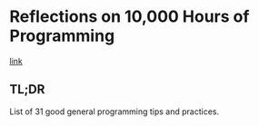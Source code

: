 # Reflections on 10,000 Hours of Programming

[link](https://matt-rickard.com/reflections-on-10-000-hours-of-programming/)

## TL;DR

List of 31 good general programming tips and practices.
